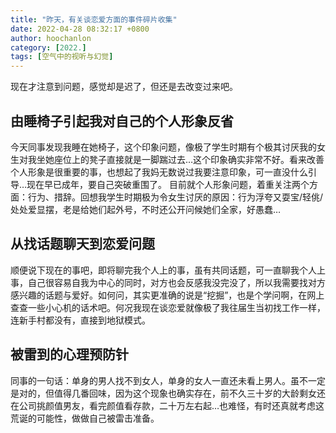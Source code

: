 ```yaml
---
title: "昨天，有关谈恋爱方面的事件碎片收集"
date: 2022-04-28 08:32:17 +0800
author: hoochanlon
category: [2022.]
tags: [空气中的视听与幻觉]
---
```


现在才注意到问题，感觉却是迟了，但还是去改变过来吧。 <!-- more -->

## 由睡椅子引起我对自己的个人形象反省

今天同事发现我睡在她椅子，这个印象问题，像极了学生时期有个极其讨厌我的女生对我坐她座位上的凳子直接就是一脚踹过去…这个印象确实非常不好。看来改善个人形象是很重要的事，也想起了我妈无数说过我要注意印象，可一直没什么引导…现在早已成年，要自己突破重围了。
目前就个人形象问题，着重关注两个方面：行为、措辞。回想我学生时期极为令女生讨厌的原因：行为浮夸又耍宝/轻佻/处处爱显摆，老是给她们起外号，不时还公开问候她们全家，好愚蠢…

## 从找话题聊天到恋爱问题

顺便说下现在的事吧，即将聊完我个人上的事，虽有共同话题，可一直聊我个人上事，自己很容易自我为中心的同时，对方也会反感我没完没了，所以我需要找对方感兴趣的话题与爱好。如何问，其实更准确的说是“挖掘”，也是个学问啊，在网上查查一些小心机的话术吧。何况我现在谈恋爱就像极了我往届生当初找工作一样，连新手村都没有，直接到地狱模式。

## 被雷到的心理预防针

同事的一句话：单身的男人找不到女人，单身的女人一直还未看上男人。虽不一定是对的，但值得几番回味，因为这个现象也确实存在，前不久三十岁的大龄剩女还在公司挑颜值男友，看完颜值看存款，二十万左右起…也难怪，有时还真就考虑这荒诞的可能性，做做自己被雷击准备。
